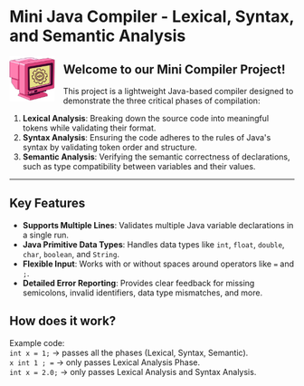 # Mini Java Compiler - Lexical, Syntax, and Semantic Analysis

<img src="./icon.png" alt="Mini Compiler Icon" width="80" height="80" align="left" style="margin-right: 15px;" />

## Welcome to our **Mini Compiler Project**!  




This project is a lightweight Java-based compiler designed to demonstrate the three critical phases of compilation:  

1. **Lexical Analysis**: Breaking down the source code into meaningful tokens while validating their format.  
2. **Syntax Analysis**: Ensuring the code adheres to the rules of Java's syntax by validating token order and structure.  
3. **Semantic Analysis**: Verifying the semantic correctness of declarations, such as type compatibility between variables and their values.  

---

## Key Features  
- **Supports Multiple Lines**: Validates multiple Java variable declarations in a single run.  
- **Java Primitive Data Types**: Handles data types like `int`, `float`, `double`, `char`, `boolean`, and `String`.  
- **Flexible Input**: Works with or without spaces around operators like `=` and `;`.  
- **Detailed Error Reporting**: Provides clear feedback for missing semicolons, invalid identifiers, data type mismatches, and more.  

## How does it work?  
Example code:  
`int x = 1;`  → passes all the phases (Lexical, Syntax, Semantic).  
`x int 1 ; =` → only passes Lexical Analysis Phase.  
`int x = 2.0;` → only passes Lexical Analysis and Syntax Analysis.  
